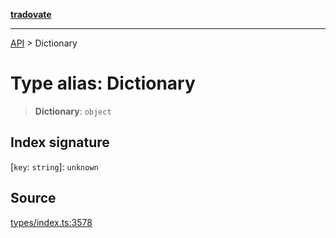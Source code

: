 [**tradovate**](../README.md)

***

[API](../API.md) > Dictionary

# Type alias: Dictionary

> **Dictionary**: `object`

## Index signature

 \[`key`: `string`\]: `unknown`

## Source

[types/index.ts:3578](https://github.com/cgilly2fast/tradovate-typescript/blob/b1caea5/src/types/index.ts#L3578)
